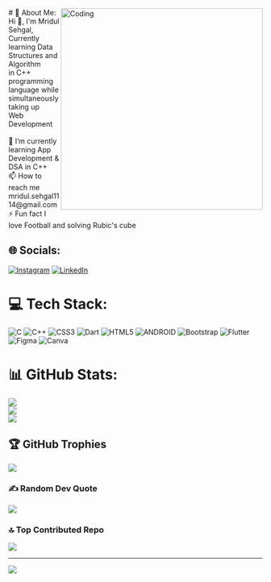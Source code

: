 <img align="right" alt="Coding" width="400" src="https://cdn.dribbble.com/users/702032/screenshots/4178215/goku_800.gif">
# 💫 About Me:
Hi 👋, I'm Mridul Sehgal, Currently learning Data Structures and Algorithm <br>in C++ programming language while simultaneously taking up<br> Web Development<br><br>🌱 I’m currently learning App Development & DSA in C++<br>📫 How to reach me mridul.sehgal1114@gmail.com<br>⚡ Fun fact I love Football and solving Rubic's cube


## 🌐 Socials:
[![Instagram](https://img.shields.io/badge/Instagram-%23E4405F.svg?logo=Instagram&logoColor=white)](https://instagram.com/mridul.sehgal_1114) [![LinkedIn](https://img.shields.io/badge/LinkedIn-%230077B5.svg?logo=linkedin&logoColor=white)](https://linkedin.com/in/mridul-sehgal-937754238) 

# 💻 Tech Stack:
![C](https://img.shields.io/badge/c-%2300599C.svg?style=for-the-badge&logo=c&logoColor=white) ![C++](https://img.shields.io/badge/c++-%2300599C.svg?style=for-the-badge&logo=c%2B%2B&logoColor=white) ![CSS3](https://img.shields.io/badge/css3-%231572B6.svg?style=for-the-badge&logo=css3&logoColor=white) ![Dart](https://img.shields.io/badge/dart-%230175C2.svg?style=for-the-badge&logo=dart&logoColor=white) ![HTML5](https://img.shields.io/badge/html5-%23E34F26.svg?style=for-the-badge&logo=html5&logoColor=white) ![ANDROID](https://img.shields.io/badge/android-%2320232a.svg?style=for-the-badge&logo=android&logoColor=%a4c639) ![Bootstrap](https://img.shields.io/badge/bootstrap-%23563D7C.svg?style=for-the-badge&logo=bootstrap&logoColor=white) ![Flutter](https://img.shields.io/badge/Flutter-%2302569B.svg?style=for-the-badge&logo=Flutter&logoColor=white) 	![Figma](https://img.shields.io/badge/figma-%23F24E1E.svg?style=for-the-badge&logo=figma&logoColor=white) ![Canva](https://img.shields.io/badge/Canva-%2300C4CC.svg?style=for-the-badge&logo=Canva&logoColor=white)
# 📊 GitHub Stats:
![](https://github-readme-stats.vercel.app/api?username=mridul-sehgal&theme=tokyonight&hide_border=false&include_all_commits=false&count_private=false)<br/>
![](https://github-readme-streak-stats.herokuapp.com/?user=mridul-sehgal&theme=tokyonight&hide_border=false)<br/>
![](https://github-readme-stats.vercel.app/api/top-langs/?username=mridul-sehgal&theme=tokyonight&hide_border=false&include_all_commits=false&count_private=false&layout=compact)

## 🏆 GitHub Trophies
![](https://github-profile-trophy.vercel.app/?username=mridul-sehgal&theme=tokyonight&no-frame=false&no-bg=true&margin-w=4)

### ✍️ Random Dev Quote
![](https://quotes-github-readme.vercel.app/api?type=horizontal&theme=tokyonight)

### 🔝 Top Contributed Repo
![](https://github-contributor-stats.vercel.app/api?username=mridul-sehgal&limit=5&theme=tokyonight&combine_all_yearly_contributions=true)

---
[![](https://visitcount.itsvg.in/api?id=mridul-sehgal&icon=0&color=0)](https://visitcount.itsvg.in)

<!-- Proudly created with GPRM ( https://gprm.itsvg.in ) -->
